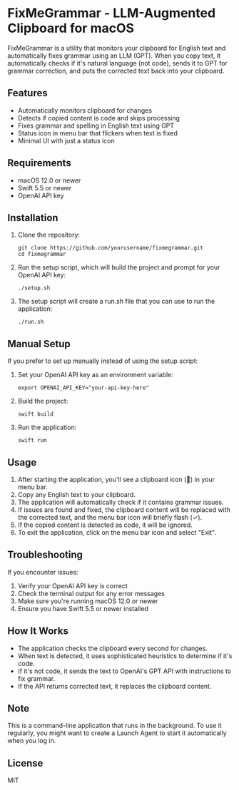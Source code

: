 # FixMeGrammar - LLM-Augmented Clipboard for macOS

FixMeGrammar is a utility that monitors your clipboard for English text and automatically fixes grammar using an LLM (GPT). When you copy text, it automatically checks if it's natural language (not code), sends it to GPT for grammar correction, and puts the corrected text back into your clipboard.

## Features

- Automatically monitors clipboard for changes
- Detects if copied content is code and skips processing
- Fixes grammar and spelling in English text using GPT
- Status icon in menu bar that flickers when text is fixed
- Minimal UI with just a status icon

## Requirements

- macOS 12.0 or newer
- Swift 5.5 or newer
- OpenAI API key

## Installation

1. Clone the repository:
   ```
   git clone https://github.com/yourusername/fixmegrammar.git
   cd fixmegrammar
   ```

2. Run the setup script, which will build the project and prompt for your OpenAI API key:
   ```
   ./setup.sh
   ```

3. The setup script will create a run.sh file that you can use to run the application:
   ```
   ./run.sh
   ```

## Manual Setup

If you prefer to set up manually instead of using the setup script:

1. Set your OpenAI API key as an environment variable:
   ```
   export OPENAI_API_KEY="your-api-key-here"
   ```

2. Build the project:
   ```
   swift build
   ```

3. Run the application:
   ```
   swift run
   ```

## Usage

1. After starting the application, you'll see a clipboard icon (📎) in your menu bar.
2. Copy any English text to your clipboard.
3. The application will automatically check if it contains grammar issues.
4. If issues are found and fixed, the clipboard content will be replaced with the corrected text, and the menu bar icon will briefly flash (✓).
5. If the copied content is detected as code, it will be ignored.
6. To exit the application, click on the menu bar icon and select "Exit".

## Troubleshooting

If you encounter issues:

1. Verify your OpenAI API key is correct
2. Check the terminal output for any error messages
3. Make sure you're running macOS 12.0 or newer
4. Ensure you have Swift 5.5 or newer installed

## How It Works

- The application checks the clipboard every second for changes.
- When text is detected, it uses sophisticated heuristics to determine if it's code.
- If it's not code, it sends the text to OpenAI's GPT API with instructions to fix grammar.
- If the API returns corrected text, it replaces the clipboard content.

## Note

This is a command-line application that runs in the background. To use it regularly, you might want to create a Launch Agent to start it automatically when you log in.

## License

MIT 